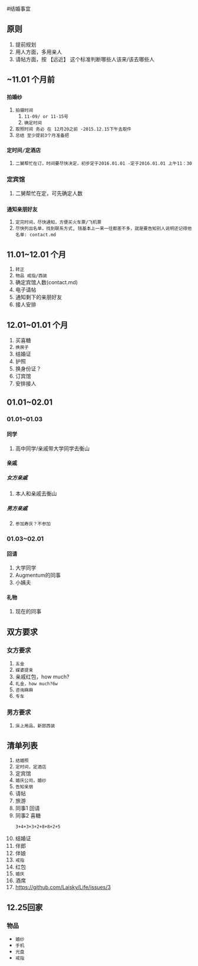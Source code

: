 #结婚事宜
## 原则
1. 提前规划
2. 用人方面，多用亲人
3. 请帖方面，按  【远近】 这个标准判断哪些人该来/该去哪些人

## ~11.01 个月前
### `拍婚纱`
1. `拍摄时间`
	1. `11-09/ or 11-15号` 	
	2. `确定时间`
2. `取照时间 务必 在 12月20之前 -2015.12.15下午去取件`
3. `总结 至少提前3个月准备把`
	
### `定时间/定酒店`
1. `二舅帮忙在订，时间要尽快决定，初步定于2016.01.01 -定于2016.01.01 上午11：30`

### 定宾馆
1. 二舅帮忙在定，可先确定人数

### `通知亲朋好友`
1. `定完时间，尽快通知，方便买火车票/飞机票`
2. `尽快列出名单，找到联系方式, 钱基本上一来一往都差不多，就是要告知别人说明还记得他`
	`名单: contact.md`

## 11.01~12.01 个月
1. `转正`
2. `物品 戒指/西装`
3. 确定宾馆人数(contact.md)
4. 电子请帖
5. 通知剩下的亲朋好友
6. 接人安排

## 12.01~01.01 个月
1. 买喜糖
2. `换房子`
3. 结婚证
4. 护照
5. 换身份证？
6. 订宾馆
7. 安排接人

## 01.01~02.01
### 01.01~01.03
#### 同学
1. 高中同学/亲戚带大学同学去衡山

#### 亲戚
##### 女方亲戚
1. 本人和亲戚去衡山
##### 男方亲戚
2. `参加寿庆？不参加`

### 01.03~02.01
#### 回请
1. 大学同学
2. Augmentum的同事
3. 小姨夫

#### 礼物
1. 现在的同事

## 双方要求
### 女方要求
1. `五金`
2. `媒婆提亲`
3. 亲戚红包，how much?
4. `礼金，how much?6w`
5. `咨询麻麻`
6. `专车`

### 男方要求
1. `床上用品，新郎西装
`

## 清单列表
1. `结婚照`
2. `定时间，定酒店`
3. 定宾馆
4. `婚庆公司，婚纱`
5. `告知亲朋`
6. 请帖
7. 旅游
8. 同事1 回请
9. 同事2 喜糖
	```
	3+4+3+3+2+8+8+2+5
	```
10. 结婚证
11. 伴郎
12. 伴娘
13. `戒指`
14. 红包
15. `婚庆`
16. 酒席
17. https://github.com/Laisky/Life/issues/3

## 12.25回家
### 物品
* `婚纱`
* `手机`
* `光盘`
* `戒指`